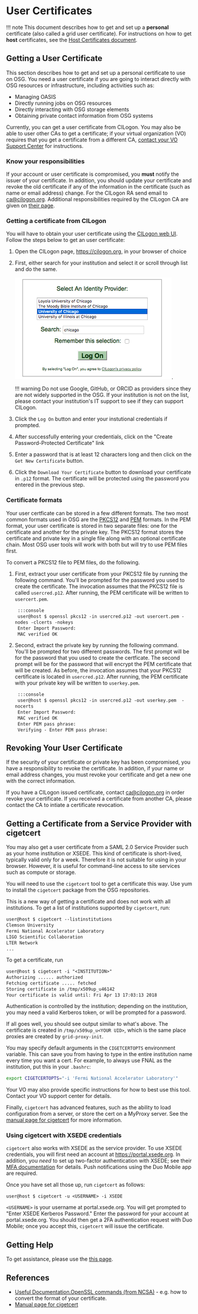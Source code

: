 User Certificates
=================

!!! note
    This document describes how to get and set up a **personal** certificate (also called a grid user certificate).
    For instructions on how to get **host** certificates, see the [Host Certificates document](host-certs.md).

Getting a User Certificate
--------------------------

This section describes how to get and set up a personal certificate to use on OSG.
You need a user certificate if you are going to interact directly with OSG resources or infrastructure,
including activities such as:

- Managing OASIS
- Directly running jobs on OSG resources
- Directly interacting with OSG storage elements
- Obtaining private contact information from OSG systems

Currently, you can get a user certificate from CILogon.
You may also be able to user other CAs to get a certificate; if your virtual organization (VO) requires that you get a
certificate from a different CA, [contact your VO Support Center](https://github.com/opensciencegrid/topology/tree/master/virtual-organizations) for
instructions.

### Know your responsibilities

If your account or user certificate is compromised, you **must** notify the issuer of your certificate. 
In addition, you should update your certificate and revoke the old certificate if any of the information in the
certificate (such as name or email address) change.
For the CILogon RA send email to [ca@cilogon.org](mailto:ca@cilogon.org).
Additional responsibilities required by the CILogon CA are given on [their page](http://ca.cilogon.org/responsibilities).  


### Getting a certificate from CILogon

You will have to obtain your user certificate using the [CILogon web UI](https://cilogon.org/).
Follow the steps below to get an user certificate:

1. Open the CILogon page, <https://cilogon.org>, in your browser of choice
1. First, either search for your institution and select it or scroll through list and do the same.

    ![Institution Selection](/img/cilogon_select_idp.png).

    !!! warning
        Do not use Google, GitHub, or ORCID as providers since they are not widely supported in the OSG.
        If your institution is not on the list, please contact your institution's IT support to see if they can support
        CILogon.

1. Click the `Log On` button and enter your instutional credentials if prompted.
1. After successfully entering your credentials, click on the "Create Password-Protected Certificate" link
1. Enter a password that is at least 12 characters long and then click on the `Get New Certificate` button.
1. Click the `Download Your Certificate` button to download your certificate in `.p12` format.
   The certificate will be protected using the password you entered in the previous step.


### Certificate formats

Your user certficate can be stored in a few different formats.
The two most common formats used in OSG are the [PKCS12](https://en.wikipedia.org/wiki/PKCS_12) and
[PEM](https://en.wikipedia.org/wiki/Privacy-Enhanced_Mail) formats.
In the PEM format, your user certificate is stored in two separate files: one for the certificate and another for the
private key.
The PKCS12 format stores the certificate and private key in a single file along with an optional certificate chain.
Most OSG user tools will work with both but will try to use PEM files first.   

To convert a PKCS12 file to  PEM files, do the following.  
   
1. First, extract your user certificate from your PKCS12 file by running the following command.  You'll be prompted for the password you used to create the certificate. The invocation assumes that the PKCS12 file is called `usercred.p12`.  After running, the PEM certificate will be written to `usercert.pem`. 

        :::console
        user@host $ openssl pkcs12 -in usercred.p12 -out usercert.pem -nodes -clcerts -nokeys
        Enter Import Password:
        MAC verified OK
   
1. Second, extract the private key by running the following command. You'll be prompted for two different passwords.  The first prompt will be for the password that you used to create the certficate.  The second prompt will be for the password that will encrypt the PEM certificate that will be created.  As before, the invocation assumes that your PKCS12 certificate is located in `usercred.p12`. After running, the PEM certificate with your private key will be written to `userkey.pem`.

        :::console 
        user@host $ openssl pkcs12 -in usercred.p12 -out userkey.pem  -nocerts
        Enter Import Password:
        MAC verified OK
        Enter PEM pass phrase:
        Verifying - Enter PEM pass phrase:

Revoking Your User Certificate
------------------------------

If the security of your certificate or private key has been compromised, you have a responsibility to revoke the certificate.
In addition, if your name or email address changes, you must revoke your certificate and get a new one with the correct
information.

If you have a CILogon issued certificate, contact [ca@cilogon.org](mailto:ca@cilogon.org) in order revoke your certificate.
If you received a certificate from another CA, please contact the CA to intiate a certificate revocation.


Getting a Certificate from a Service Provider with cigetcert
------------------------------------------------------------

You may also get a user certificate from a SAML 2.0 Service Provider such as your home institution or XSEDE.
This kind of certificate is short-lived, typically valid only for a week.
Therefore it is not suitable for using in your browser.
However, it is useful for command-line access to site services such as compute or storage.

You will need to use the `cigetcert` tool to get a certificate this way.
Use yum to install the `cigetcert` package from the OSG repositories.

This is a new way of getting a certificate and does not work with all institutions.
To get a list of institutions supported by `cigetcert`, run:
```console
user@host $ cigetcert --listinstitutions
Clemson University
Fermi National Accelerator Laboratory
LIGO Scientific Collaboration
LTER Network
...
```

To get a certificate, run
```console
user@host $ cigetcert -i "<INSTITUTION>"
Authorizing ...... authorized
Fetching certificate ..... fetched
Storing certificate in /tmp/x509up_u46142
Your certificate is valid until: Fri Apr 13 17:03:13 2018
```
Authentication is controlled by the institution;
depending on the institution, you may need a valid Kerberos token, or will be prompted for a password.

If all goes well, you should see output similar to what's above.
The certificate is created in `/tmp/x509up_u<YOUR UID>`, which is the same place proxies are created by `grid-proxy-init`.

You may specify default arguments in the `CIGETCERTOPTS` environment variable.
This can save you from having to type in the entire institution name every time you want a cert.
For example, to always use FNAL as the institution, put this in your `.bashrc`:
```bash
export CIGETCERTOPTS="-i 'Fermi National Accelerator Laboratory'"
```

Your VO may also provide specific instructions for how to best use this tool.
Contact your VO support center for details.

Finally, `cigetcert` has advanced features, such as the ability to load configuration from a server, or store the cert on a MyProxy server.
See the [manual page for cigetcert](http://htmlpreview.github.io/?https://github.com/fermitools/cigetcert/blob/master/cigetcert.html) for more information.


### Using cigetcert with XSEDE credentials

`cigetcert` also works with XSEDE as the service provider.
To use XSEDE credentials, you will first need an account at <https://portal.xsede.org>.
In addition, you _need_ to set up two-factor authentication with XSEDE; see their [MFA documentation](https://portal.xsede.org/mfa) for details.
Push notifications using the Duo Mobile app are required.

Once you have set all those up, run `cigetcert` as follows:
```console
user@host $ cigetcert -u <USERNAME> -i XSEDE
```
`<USERNAME>` is your username at portal.xsede.org.
You will get prompted to "Enter XSEDE Kerberos Password."
Enter the password for your account at portal.xsede.org.
You should then get a 2FA authentication request with Duo Mobile; once you accept this, `cigetcert` will issue the certificate.

Getting Help
------------

To get assistance, please use the [this page](../common/help.md).


References
----------

-   [Useful Documentation.OpenSSL commands (from NCSA)](http://security.ncsa.illinois.edu/research/grid-howtos/usefulopenssl.html) - e.g. how to convert the format of your certificate.
-   [Manual page for cigetcert](http://htmlpreview.github.io/?https://github.com/fermitools/cigetcert/blob/master/cigetcert.html)
